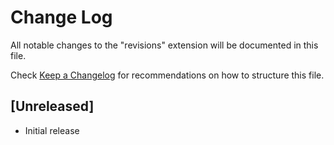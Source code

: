 # Change Log

All notable changes to the "revisions" extension will be documented in this file.

Check [Keep a Changelog](http://keepachangelog.com/) for recommendations on how to structure this file.

## [Unreleased]

- Initial release